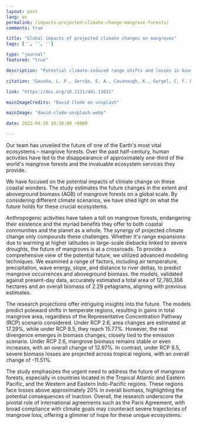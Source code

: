 ```yaml
---
layout: post
lang: en
permalink: /impacts-projected-climate-change-mangrove-forests/
comments: true

title: "Global impacts of projected climate changes on mangroves"
tags: ['', '', '']

type: "journal"
featured: "true"

description: "Potential climate-induced range shifts and losses in biomass, emphasizing the urgency of international climate agreements to protect these crucial habitats."

citation: "Gouvêa, L. P., Serrão, E. A., Cavanaugh, K., Gurgel, C. F. D., Horta, P. A., & Assis, J. (2022). Global impacts of projected climate changes on the extent and aboveground biomass of mangrove forests. Diversity and Distributions."

link: "https://doi.org/10.1111/ddi.13631"

mainImageCredits: "David Clode on unsplash"

mainImage: "david-clode-unsplash.webp"

date: 2022-04-18 10:30:00 +0800

---
```


Our team has unveiled the future of one of the Earth's most vital ecosystems – mangrove forests. Over the past half-century, human activities have led to the disappearance of approximately one-third of the world's mangrove forests and the invaluable ecosystem services they provide.

We have focused on the potential impacts of climate change on these coastal wonders. The study estimates the future changes in the extent and aboveground biomass (AGB) of mangrove forests on a global scale. By considering different climate scenarios, we have shed light on what the future holds for these crucial ecosystems.

Anthropogenic activities have taken a toll on mangrove forests, endangering their existence and the myriad benefits they offer to both coastal communities and the planet as a whole. The synergy of projected climate change only compounds these challenges. Whether it's range expansions due to warming at higher latitudes or large-scale diebacks linked to severe droughts, the future of mangroves is at a crossroads. To provide a comprehensive view of the potential future, we utilized advanced modeling techniques. We examined a range of factors, including air temperature, precipitation, wave energy, slope, and distance to river deltas, to predict mangrove occurrences and aboveground biomass. the models, validated against present-day data, accurately estimated a total area of 12,780,356 hectares and an overall biomass of 2.29 petagrams, aligning with previous estimates.

The research projections offer intriguing insights into the future. The models predict poleward shifts in temperate regions, resulting in gains in total mangrove area, regardless of the Representative Concentration Pathway (RCP) scenario considered. Under RCP 2.6, area changes are estimated at 17.29%, while under RCP 8.5, they reach 15.77%. However, the real divergence emerges in biomass changes, closely tied to the emission scenario. Under RCP 2.6, mangrove biomass remains stable or even increases, with an overall change of 12.97%. In contrast, under RCP 8.5, severe biomass losses are projected across tropical regions, with an overall change of -11.51%.

The study emphasizes the urgent need to address the future of mangrove forests, especially in countries located in the Tropical Atlantic and Eastern Pacific, and the Western and Eastern Indo-Pacific regions. These regions face losses above approximately 20% in overall biomass, highlighting the potential consequences of inaction. Overall, the research underscore the pivotal role of international agreements such as the Paris Agreement, with broad compliance with climate goals may counteract severe trajectories of mangrove loss, offering a glimmer of hope for these unique ecosystems.
